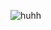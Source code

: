 ![huhh](https://github.com/velocicoaster/velocicoaster/assets/163074010/96c49e32-f6c2-4bd5-b003-28a89d607cfc)

